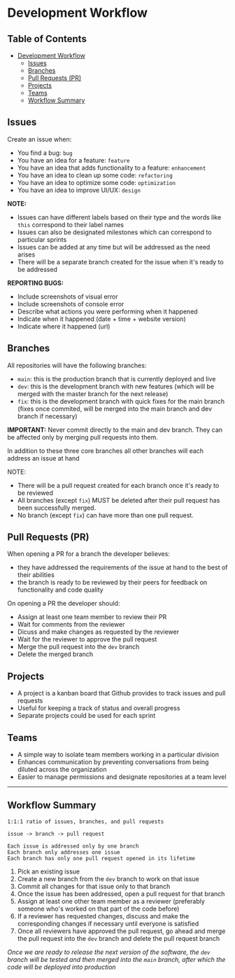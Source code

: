 # Development Workflow

## Table of Contents

* [Development Workflow](#development-workflow)
  * [Issues](#issues)
  * [Branches](#branches)
  * [Pull Requests (PR)](#pull-requests-pr)
  * [Projects](#projects)
  * [Teams](#teams)
  * [Workflow Summary](#workflow-summary)

## Issues

Create an issue when:

* You find a bug: `bug`
* You have an idea for a feature: `feature`
* You have an idea that adds functionality to a feature: `enhancement`
* You have an idea to clean up some code: `refactoring`
* You have an idea to optimize some code: `optimization`
* You have an idea to improve UI/UX: `design`

**NOTE:**

* Issues can have different labels based on their type and the words like `this` correspond to their label names
* Issues can also be designated milestones which can correspond to particular sprints
* Issues can be added at any time but will be addressed as the need arises
* There will be a separate branch created for the issue when it's ready to be addressed

**REPORTING BUGS:**

* Include screenshots of visual error
* Include screenshots of console error
* Describe what actions you were performing when it happened
* Indicate when it happened (date + time + website version)
* Indicate where it happened (url)

## Branches

All repositories will have the following branches:

* `main`: this is the production branch that is currently deployed and live
* `dev`: this is the development branch with new features (which will be merged with the master branch for the next release)
* `fix`: this is the development branch with quick fixes for the main branch (fixes once commited, will be merged into the main branch and dev branch if necessary)

**IMPORTANT:** Never commit directly to the main and dev branch. They can be affected only by merging pull requests into them.

In addition to these three core branches all other branches will each address an issue at hand

NOTE:

* There will be a pull request created for each branch once it's ready to be reviewed
* All branches (except `fix`) MUST be deleted after their pull request has been successfully merged.
* No branch (except `fix`) can have more than one pull request.

## Pull Requests (PR)

When opening a PR for a branch the developer believes:

* they have addressed the requirements of the issue at hand to the best of their abilities
* the branch is ready to be reviewed by their peers for feedback on functionality and code quality

On opening a PR the developer should:

* Assign at least one team member to review their PR
* Wait for comments from the reviewer
* Dicuss and make changes as requested by the reviewer
* Wait for the reviewer to approve the pull request
* Merge the pull request into the `dev` branch
* Delete the merged branch

## Projects

* A project is a kanban board that Github provides to track issues and pull requests
* Useful for keeping a track of status and overall progress
* Separate projects could be used for each sprint

## Teams

* A simple way to isolate team members working in a particular division
* Enhances communication by preventing conversations from being diluted across the organization
* Easier to manage permissions and designate repositories at a team level

---

## Workflow Summary

```
1:1:1 ratio of issues, branches, and pull requests

issue -> branch -> pull request

Each issue is addressed only by one branch
Each branch only addresses one issue
Each branch has only one pull request opened in its lifetime
```

1. Pick an existing issue
2. Create a new branch from the `dev` branch to work on that issue
3. Commit all changes for that issue only to that branch
4. Once the issue has been addressed, open a pull request for that branch
5. Assign at least one other team member as a reviewer (preferably someone who's worked on that part of the code before)
6. If a reviewer has requested changes, discuss and make the corresponding changes if necessary until everyone is satisfied
7. Once all reviewers have approved the pull request, go ahead and merge the pull request into the `dev` branch and delete the pull request branch

*Once we are ready to release the next version of the software, the `dev` branch will be tested and then merged into the `main` branch, after which the code will be deployed into production*
